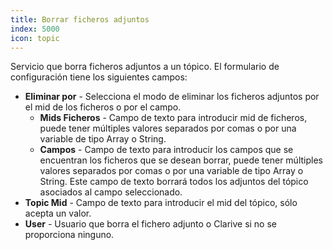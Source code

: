 ```yaml
---
title: Borrar ficheros adjuntos
index: 5000
icon: topic
---
```


Servicio que borra ficheros adjuntos a un tópico. El formulario de configuración tiene los siguientes campos:

- **Eliminar por** - Selecciona el modo de eliminar los ficheros adjuntos por el mid de los ficheros o por el campo.
   - **Mids Ficheros** - Campo de texto para introducir mid de ficheros, puede tener múltiples valores separados por comas o  por una variable de tipo Array o String.
   - **Campos** - Campo de texto para introducir los campos que se encuentran los ficheros que se desean borrar, puede tener múltiples valores separados por comas o por una variable de tipo Array o String. Este campo de texto borrará todos los adjuntos del tópico asociados al campo seleccionado.
- **Topic Mid** - Campo de texto para introducir el mid del tópico, sólo acepta un valor.
- **User** - Usuario que borra el fichero adjunto o Clarive si no se proporciona ninguno.